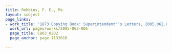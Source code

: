 ```yaml
---
title: Robbins, F. E., Ms.
layout: subject
page_links:
- work_title: '1873 Copying Book: Superintendent''s Letters, 2005.062.005'
  work_url: pages/works/2005-062-005
  page_title: CB03_0202
  page_anchor: page-1132016

---
```

